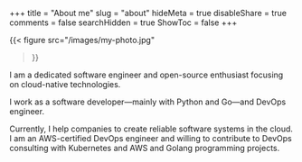 +++
title = "About me"
slug = "about"
hideMeta = true
disableShare = true
comments = false
searchHidden = true
ShowToc = false
+++

{{<
    figure
    src="/images/my-photo.jpg"
>}}

I am a dedicated software engineer and open-source enthusiast focusing on cloud-native technologies.

I work as a software developer—mainly with Python and Go—and DevOps engineer.

Currently, I help companies to create reliable software systems in the cloud. I am an AWS-certified DevOps engineer and willing to contribute to DevOps consulting with Kubernetes and AWS and Golang programming projects.

